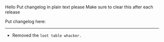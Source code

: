Hello
Put changelog in plain text please
Make sure to clear this after each release

Put changelog here:

-----------------
- Removed the `loot table whacker.`

